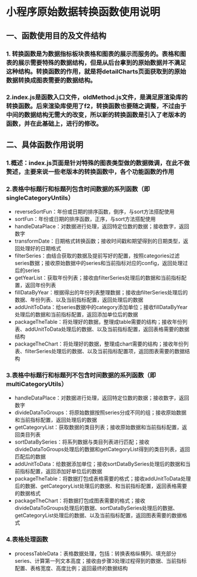 # 小程序原始数据转换函数使用说明
## 一、函数使用目的及文件结构
### 1. 转换函数是为数据指标板块表格和图表的展示而服务的。表格和图表的展示需要特殊的数据结构，但是从后台拿到的原始数据并不满足这种结构。转换函数的作用，就是将detailCharts页面获取到的原始数据转换成图表需要的数据结构。
### 2.index.js是函数入口文件，oldMethod.js文件，是满足原渲染库的转换函数。后来渲染库使用了f2，转换函数也要随之调整，不过由于中间的数据结构无需大的改变，所以新的转换函数是引入了老版本的函数，并在此基础上，进行的修改。
## 二、具体函数作用说明
### 1.概述：index.js页面是针对特殊的图表类型做的数据微调，在此不做赘述，主要来说一些老版本的转换函数中，各个功能函数的作用
### 2.表格中标题行和标题列包含时间数据的系列函数（即singleCategoryUntils）
* reverseSortFun：年份或日期的排序函数，倒序，与sort方法搭配使用
* sortFun：年份或日期的排序函数，正序，与sort方法搭配使用
* handleDataPlace：对数据进行处理，返回特定位数的数据；接收数字，返回数字
* transformDate：日期格式转换函数；接收时间戳和期望得到的日期类型，返回处理好的日期格式
* filterSeries：由结合获取的数据及提前写好的配置，按照categories过滤series数据；接收原始数据中的series和当前指标对应的config，返回处理过后的series
* getYearList：获取年份列表；接收由filterSeries处理后的数据和当前指标配置，返回年份列表
* fillDataByYear：根据得出的年份列表整理数据；接收由filterSeries处理后的数据、年份列表、以及当前指标配置，返回处理后的数据
* addUnitToData：给series数据中的category添加单位；接收fillDataByYear处理后的数据和当前指标配置，返回添加单位后的数据
* packageTheTable：将处理好的数据，整理成table需要的结构；接收年份列表、addUnitToData处理后的数据、以及当前指标配置，返回表格需要的数据结构
* packageTheChart：将处理好的数据，整理成chart需要的结构；接收年份列表、filterSeries处理后的数据、以及当前指标配置项，返回图表需要的数据结构
### 3.表格中标题行和标题列不包含时间数据的系列函数（即multiCategoryUtils）
* handleDataPlace：对数据进行处理，返回特定位数的数据；接收数字，返回数字
* divideDataToGroups：将原始数据按照series分成不同的组；接收原始数据和当前指标配置，返回处理后的数据
* getCategoryList：获取数据的类目列表；接收原始数据和当前指标配置，返回类目列表
* sortDataBySeries：将系列数据与类目列表进行匹配；接收divideDataToGroups处理后的数据和getCategoryList得到的类目列表，返回匹配后的数据
* addUnitToData：给数据添加单位；接收sortDataBySeries处理后的数据和当前指标配置，返回添加好单位后的数据
* packageTheTable：将数据打包成表格需要的格式；接收addUnitToData处理后的数据、getCategoryList处理后的数据、和当前指标配置，返回表格需要的数据格式
* packageTheChart：将数据打包成图表需要的格式；接收divideDataToGroups处理后的数据、sortDataBySeries处理后的数据、getCategoryList处理后的数据、以及当前指标配置，返回图表需要的数据格式
### 4.表格处理函数
* processTableData：表格数据处理，包括：转换表格纵横列、填充部分 series、计算第一列文本高度；接收由步骤3处理过程得到的数据、当前指标配置、表格宽度、高度比例；返回最终的数据结构